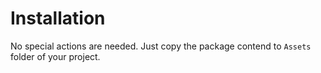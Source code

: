 # Installation

No special actions are needed. Just copy the package contend to `Assets` folder of your project.